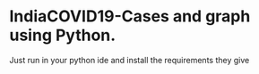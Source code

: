 # IndiaCOVID19-Cases and graph using Python.
Just run in your python ide and install the requirements they give 
